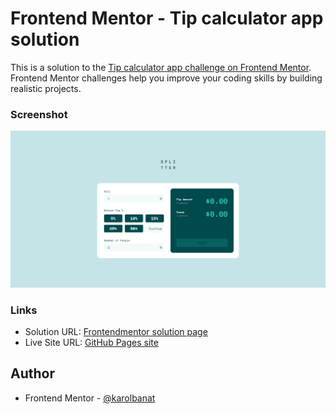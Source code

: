 # Frontend Mentor - Tip calculator app solution

This is a solution to the [Tip calculator app challenge on Frontend Mentor](https://www.frontendmentor.io/challenges/tip-calculator-app-ugJNGbJUX). Frontend Mentor challenges help you improve your coding skills by building realistic projects.

### Screenshot

![](./screenshot.png)

### Links

- Solution URL: [Frontendmentor solution page](https://your-solution-url.com)
- Live Site URL: [GitHub Pages site](https://your-live-site-url.com)

## Author

- Frontend Mentor - [@karolbanat](https://www.frontendmentor.io/profile/karolbanat)
